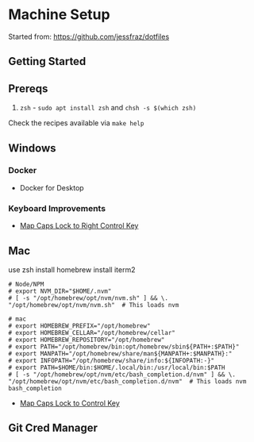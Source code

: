 # Machine Setup

Started from: <https://github.com/jessfraz/dotfiles>

## Getting Started

## Prereqs

1. `zsh` - `sudo apt install zsh` and `chsh -s $(which zsh)`

Check the recipes available via `make help`

## Windows

### Docker

- Docker for Desktop

### Keyboard Improvements

- [Map Caps Lock to Right Control Key](https://superuser.com/questions/949385/map-capslock-to-control-in-windows-10)

## Mac

use zsh
install homebrew
install iterm2

```
# Node/NPM
# export NVM_DIR="$HOME/.nvm"
# [ -s "/opt/homebrew/opt/nvm/nvm.sh" ] && \. "/opt/homebrew/opt/nvm/nvm.sh"  # This loads nvm

# mac
# export HOMEBREW_PREFIX="/opt/homebrew"
# export HOMEBREW_CELLAR="/opt/homebrew/cellar"
# export HOMEBREW_REPOSITORY="/opt/homebrew"
# export PATH="/opt/homebrew/bin:opt/homebrew/sbin${PATH+:$PATH}"
# export MANPATH="/opt/homebrew/share/man${MANPATH+:$MANPATH}:"
# export INFOPATH="/opt/homebrew/share/info:${INFOPATH:-}"
# export PATH=$HOME/bin:$HOME/.local/bin:/usr/local/bin:$PATH
# [ -s "/opt/homebrew/opt/nvm/etc/bash_completion.d/nvm" ] && \. "/opt/homebrew/opt/nvm/etc/bash_completion.d/nvm"  # This loads nvm bash_completion
```

- [Map Caps Lock to Control Key](https://stackoverflow.com/questions/20146972/is-there-a-way-to-make-alt-f-and-alt-b-jump-word-forward-and-backward-instead-of)

## Git Cred Manager
